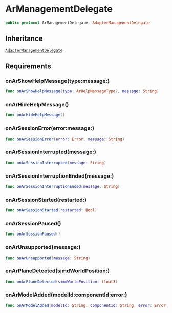# ArManagementDelegate

``` swift
public protocol ArManagementDelegate: AdapterManagementDelegate
```

## Inheritance

[`AdapterManagementDelegate`](configwise-sdk-ios/AdapterManagementDelegate)

## Requirements

### onArShowHelpMessage(type:​message:​)

``` swift
func onArShowHelpMessage(type: ArHelpMessageType?, message: String)
```

### onArHideHelpMessage()

``` swift
func onArHideHelpMessage()
```

### onArSessionError(error:​message:​)

``` swift
func onArSessionError(error: Error, message: String)
```

### onArSessionInterrupted(message:​)

``` swift
func onArSessionInterrupted(message: String)
```

### onArSessionInterruptionEnded(message:​)

``` swift
func onArSessionInterruptionEnded(message: String)
```

### onArSessionStarted(restarted:​)

``` swift
func onArSessionStarted(restarted: Bool)
```

### onArSessionPaused()

``` swift
func onArSessionPaused()
```

### onArUnsupported(message:​)

``` swift
func onArUnsupported(message: String)
```

### onArPlaneDetected(simdWorldPosition:​)

``` swift
func onArPlaneDetected(simdWorldPosition: float3)
```

### onArModelAdded(modelId:​componentId:​error:​)

``` swift
func onArModelAdded(modelId: String, componentId: String, error: Error?)
```
